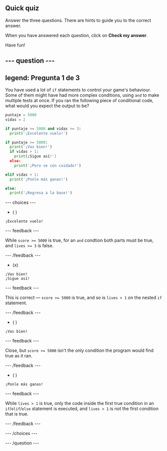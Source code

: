 ## Quick quiz

Answer the three questions. There are hints to guide you to the correct answer.

When you have answered each question, click on **Check my answer**.

Have fun!

--- question ---
---
legend: Pregunta 1 de 3
---

You have used a lot of `if` statements to control your game's behaviour. Some of them might have had more complex conditions, using `and` to make multiple tests at once. If you ran the following piece of conditional code, what would you expect the output to be?

```python
puntaje = 5000
vidas = 2

if puntaje >= 5000 and vidas >= 3:
  print('¡Excelente vuelo!')

if puntaje >= 5000: 
  print('¡Vas bien!')
  if vidas > 1:
    print(¡Sigue así!')
  else:
    print('¡Pero ve con cuidado!')

elif vidas > 1:
  print('¡Ponle más ganas!')

else:
  print('¡Regresa a la base!')
```

--- choices ---

- ( )
```
¡Excelente vuelo!
```
  --- feedback ---

While `score >= 5000` is true, for an `and` condtion both parts must be true, and `lives >= 3` is false.

  --- /feedback ---

- (x)
```
¡Vas bien!
¡Sigue así!
```
  --- feedback ---

This is correct — `score >= 5000` is true, and so is `lives > 1` on the nested `if` statement.

  --- /feedback ---

- ( )
```
¡Vas bien!
```
  --- feedback ---

Close, but `score >= 5000` isn't the only condition the program would find true as it ran.

  --- /feedback ---

- ( )
```
¡Ponle más ganas!
```
  --- feedback ---

While `lives > 1` is true, only the code inside the first true condition in an `if`/`elif`/`else` statement is executed, and `lives > 1` is not the first condition that is true.

  --- /feedback ---

--- /choices ---

--- /question ---
